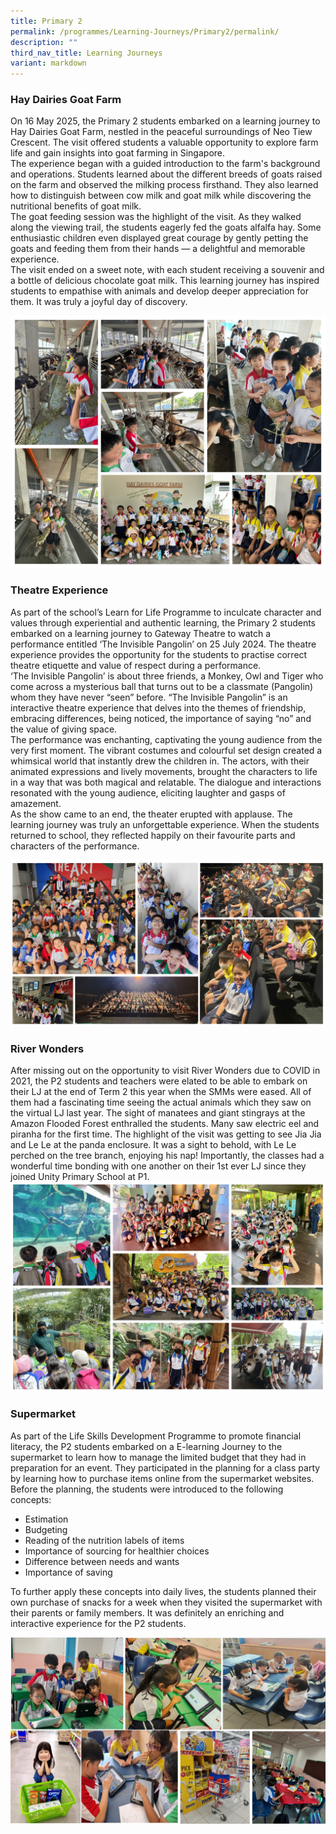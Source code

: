 ```yaml
---
title: Primary 2
permalink: /programmes/Learning-Journeys/Primary2/permalink/
description: ""
third_nav_title: Learning Journeys
variant: markdown
---
```

### **Hay Dairies Goat Farm**
On 16 May 2025, the Primary 2 students embarked on a learning journey to Hay Dairies Goat Farm, nestled in the peaceful surroundings of Neo Tiew Crescent. The visit offered students a valuable opportunity to explore farm life and gain insights into goat farming in Singapore.<br>
The experience began with a guided introduction to the farm's background and operations. Students learned about the different breeds of goats raised on the farm and observed the milking process firsthand. They also learned how to distinguish between cow milk and goat milk while discovering the nutritional benefits of goat milk.<br>
The goat feeding session was the highlight of the visit. As they walked along the viewing trail, the students eagerly fed the goats alfalfa hay. Some enthusiastic children even displayed great courage by gently petting the goats and feeding them from their hands — a delightful and memorable experience. <br>
The visit ended on a sweet note, with each student receiving a souvenir and a bottle of delicious chocolate goat milk. This learning journey has inspired students to empathise with animals and develop deeper appreciation for them. It was truly a joyful day of discovery.

![](/images/Learning%20Journeys/2025/Hay_Dairies_collage.jpg)
### **Theatre Experience**
As part of the school’s Learn for Life Programme to inculcate character and values through experiential and authentic learning, the Primary 2 students embarked on a learning journey to Gateway Theatre to watch a performance entitled ‘The Invisible Pangolin’ on 25 July 2024.  The theatre experience provides the opportunity for the students to practise correct theatre etiquette and value of respect during a performance.<br>
‘The Invisible Pangolin’ is about three friends, a Monkey, Owl and Tiger who come across a mysterious ball that turns out to be a classmate (Pangolin) whom they have never “seen” before. “The Invisible Pangolin” is an interactive theatre experience that delves into the themes of friendship, embracing differences, being noticed, the importance of saying “no” and the value of giving space. <br>
The performance was enchanting, captivating the young audience from the very first moment. The vibrant costumes and colourful set design created a whimsical world that instantly drew the children in. The actors, with their animated expressions and lively movements, brought the characters to life in a way that was both magical and relatable. The dialogue and interactions resonated with the young audience, eliciting laughter and gasps of amazement. <br>
As the show came to an end, the theater erupted with applause. The learning journey was truly an unforgettable experience. When the students returned to school, they reflected happily on their favourite parts and characters of the performance.

![](/images/Learning%20Journeys/2024/P2_LJ_Theatre_Exp.png)

### **River Wonders**
After missing out on the opportunity to visit River Wonders due to COVID in 2021, the P2 students and teachers were elated to be able to embark on their LJ at the end of Term 2 this year when the SMMs were eased. All of them had a fascinating time seeing the actual animals which they saw on the virtual LJ last year. The sight of manatees and giant stingrays at the Amazon Flooded Forest enthralled the students. Many saw electric eel and piranha for the first time. The highlight of the visit was getting to see Jia Jia and Le Le at the panda enclosure. It was a sight to behold, with Le Le perched on the tree branch, enjoying his nap! Importantly, the classes had a wonderful time bonding with one another on their 1st ever LJ since they joined Unity Primary School at P1.
![](/images/Learning%20Journeys/2022/Primary%202/2022%20P2%20River%20Wonders.jpg)

### **Supermarket**
As part of the Life Skills Development Programme to promote financial literacy, the P2 students embarked on a E-learning Journey to the supermarket to learn how to manage the limited budget that they had in preparation for an event.
They participated in the planning for a class party by learning how to purchase items online from the supermarket websites.<br>
Before the planning, the students were introduced to the following concepts:
* Estimation
* Budgeting
* Reading of the nutrition labels of items
* Importance of sourcing for healthier choices
* Difference between needs and wants
* Importance of saving

To further apply these concepts into daily lives, the students planned their own purchase of snacks for a week when they visited the supermarket with their parents or family members. It was definitely an enriching and interactive experience for the P2 students.

![](/images/Learning%20Journeys/2024/P2_Supermarket_collage.jpg)